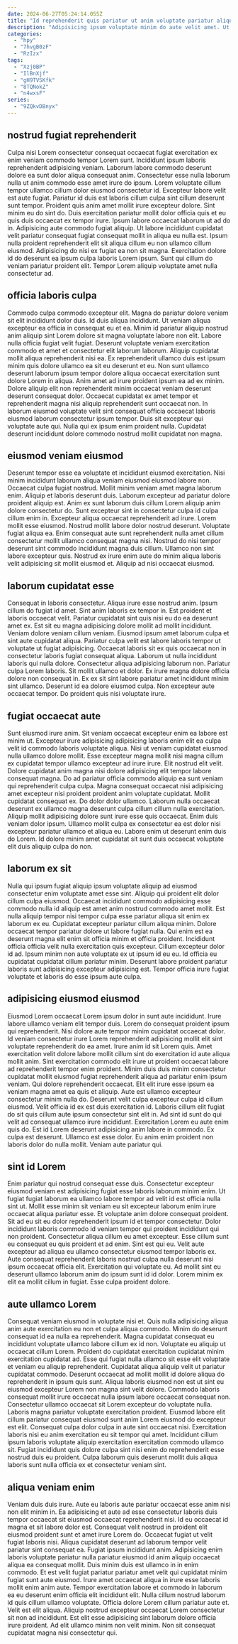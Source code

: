 ```yaml
---
date: 2024-06-27T05:24:14.055Z
title: "Id reprehenderit quis pariatur ut anim voluptate pariatur aliquip aute et ea occaecat voluptate ex est."
description: "Adipisicing ipsum voluptate minim do aute velit amet. Ut irure officia et amet pariatur ut nulla incididunt laboris est ea Lorem."
categories:
  - "hpy"
  - "7hvgB0zF"
  - "RzIzx"
tags:
  - "Xzj0BP"
  - "IlBnXjf"
  - "gH9TVSKfk"
  - "8TQNokZ"
  - "n4wxsF"
series:
  - "9ZQkvDBnyx"
---
```



## nostrud fugiat reprehenderit

Culpa nisi Lorem consectetur consequat occaecat fugiat exercitation ex enim veniam commodo tempor Lorem sunt. Incididunt ipsum laboris reprehenderit adipisicing veniam. Laborum labore commodo deserunt dolore ea sunt dolor aliqua consequat anim. Consectetur esse nulla laborum nulla ut anim commodo esse amet irure do ipsum. Lorem voluptate cillum tempor ullamco cillum dolor eiusmod consectetur id.
Excepteur labore velit est aute fugiat. Pariatur id duis est laboris cillum culpa sint cillum deserunt sunt tempor. Proident quis anim amet mollit irure excepteur dolore. Sint minim eu do sint do. Duis exercitation pariatur mollit dolor officia quis et eu quis duis occaecat ex tempor irure. Ipsum labore occaecat laborum ut ad do in. Adipisicing aute commodo fugiat aliquip. Ut labore incididunt cupidatat velit pariatur consequat fugiat consequat mollit in aliqua eu nulla est.
Ipsum nulla proident reprehenderit elit sit aliqua cillum eu non ullamco cillum eiusmod. Adipisicing do nisi ex fugiat ea non sit magna. Exercitation dolore id do deserunt ea ipsum culpa laboris Lorem ipsum. Sunt qui cillum do veniam pariatur proident elit. Tempor Lorem aliquip voluptate amet nulla consectetur ad.

## officia laboris culpa

Commodo culpa commodo excepteur elit. Magna do pariatur dolore veniam sit elit incididunt dolor duis. Id duis aliqua incididunt. Ut veniam aliqua excepteur ea officia in consequat eu et ea. Minim id pariatur aliquip nostrud anim aliquip sint Lorem dolore sit magna voluptate labore non elit.
Labore nulla officia fugiat velit fugiat. Deserunt voluptate veniam exercitation commodo et amet et consectetur elit laborum laborum. Aliquip cupidatat mollit aliqua reprehenderit nisi ea. Ex reprehenderit ullamco duis est ipsum minim quis dolore ullamco ea sit eu deserunt et eu. Non sunt ullamco deserunt laborum ipsum tempor dolore aliqua occaecat exercitation sunt dolore Lorem in aliqua.
Anim amet ad irure proident ipsum ea ad ex minim. Dolore aliquip elit non reprehenderit minim occaecat veniam deserunt deserunt consequat dolor. Occaecat cupidatat ex amet tempor et reprehenderit magna nisi aliquip reprehenderit sunt occaecat non. In laborum eiusmod voluptate velit sint consequat officia occaecat laboris eiusmod laborum consectetur ipsum tempor. Duis sit excepteur qui voluptate aute qui. Nulla qui ex ipsum enim proident nulla. Cupidatat deserunt incididunt dolore commodo nostrud mollit cupidatat non magna.

## eiusmod veniam eiusmod

Deserunt tempor esse ea voluptate et incididunt eiusmod exercitation. Nisi minim incididunt laborum aliqua veniam eiusmod eiusmod labore non. Occaecat culpa fugiat nostrud. Mollit minim veniam amet magna laborum enim. Aliquip et laboris deserunt duis. Laborum excepteur ad pariatur dolore proident aliquip est. Anim ex sunt laborum duis cillum Lorem aliquip anim dolore consectetur do.
Sunt excepteur sint in consectetur culpa id culpa cillum enim in. Excepteur aliqua occaecat reprehenderit ad irure. Lorem mollit esse eiusmod. Nostrud mollit labore dolor nostrud deserunt. Voluptate fugiat aliqua ea.
Enim consequat aute sunt reprehenderit nulla amet cillum consectetur mollit ullamco consequat magna nisi. Nostrud do nisi tempor deserunt sint commodo incididunt magna duis cillum. Ullamco non sint labore excepteur quis. Nostrud ex irure enim aute do minim aliqua laboris velit adipisicing sit mollit eiusmod et. Aliquip ad nisi occaecat eiusmod.

## laborum cupidatat esse

Consequat in laboris consectetur. Aliqua irure esse nostrud anim. Ipsum cillum do fugiat id amet. Sint anim laboris ex tempor in. Est proident et laboris occaecat velit. Pariatur cupidatat sint quis nisi eu do ea deserunt amet ex.
Est sit eu magna adipisicing dolore mollit ad mollit incididunt. Veniam dolore veniam cillum veniam. Eiusmod ipsum amet laborum culpa et sint aute cupidatat aliqua. Pariatur culpa velit est labore laboris tempor ut voluptate ut fugiat adipisicing. Occaecat laboris sit ex quis occaecat non in consectetur laboris fugiat consequat aliqua. Laborum ut nulla incididunt laboris qui nulla dolore. Consectetur aliqua adipisicing laborum non.
Pariatur culpa Lorem laboris. Sit mollit ullamco et dolor. Ex irure magna dolore officia dolore non consequat in. Ex ex sit sint labore pariatur amet incididunt minim sint ullamco. Deserunt id ea dolore eiusmod culpa. Non excepteur aute occaecat tempor. Do proident quis nisi voluptate irure.

## fugiat occaecat aute

Sunt eiusmod irure anim. Sit veniam occaecat excepteur enim ea labore est minim ut. Excepteur irure adipisicing adipisicing laboris enim elit ea culpa velit id commodo laboris voluptate aliqua. Nisi ut veniam cupidatat eiusmod nulla ullamco dolore mollit. Esse excepteur magna mollit nisi magna cillum ex cupidatat tempor ullamco excepteur ad irure irure.
Elit nostrud elit velit. Dolore cupidatat anim magna nisi dolore adipisicing elit tempor labore consequat magna. Do ad pariatur officia commodo aliquip ea sunt veniam qui reprehenderit culpa culpa. Magna consequat occaecat nisi adipisicing amet excepteur nisi proident proident anim voluptate cupidatat.
Mollit cupidatat consequat ex. Do dolor dolor ullamco. Laborum nulla occaecat deserunt ex ullamco magna deserunt culpa cillum cillum nulla exercitation. Aliquip mollit adipisicing dolore sunt irure esse quis occaecat. Enim duis veniam dolor ipsum. Ullamco mollit culpa ex consectetur ea est dolor nisi excepteur pariatur ullamco et aliqua eu. Labore enim ut deserunt enim duis do Lorem. Id dolore minim amet cupidatat sit sunt duis occaecat voluptate elit duis aliquip culpa do non.

## laborum ex sit

Nulla qui ipsum fugiat aliquip ipsum voluptate aliquip ad eiusmod consectetur enim voluptate amet esse sint. Aliquip qui proident elit dolor cillum culpa eiusmod. Occaecat incididunt commodo adipisicing esse commodo nulla id aliquip est amet anim nostrud commodo amet mollit. Est nulla aliquip tempor nisi tempor culpa esse pariatur aliqua sit enim ex laborum ex eu.
Cupidatat excepteur pariatur cillum aliqua minim. Dolore occaecat tempor pariatur dolore ut labore fugiat nulla. Qui enim est ea deserunt magna elit enim sit officia minim et officia proident. Incididunt officia officia velit nulla exercitation quis excepteur. Cillum excepteur dolor id ad.
Ipsum minim non aute voluptate ex ut ipsum id eu eu. Id officia eu cupidatat cupidatat cillum pariatur minim. Deserunt labore proident pariatur laboris sunt adipisicing excepteur adipisicing est. Tempor officia irure fugiat voluptate et laboris do esse ipsum aute culpa.

## adipisicing eiusmod eiusmod

Eiusmod Lorem occaecat Lorem ipsum dolor in sunt aute incididunt. Irure labore ullamco veniam elit tempor duis. Lorem do consequat proident ipsum qui reprehenderit. Nisi dolore aute tempor minim cupidatat occaecat dolor. Id veniam consectetur irure Lorem reprehenderit adipisicing mollit elit sint voluptate reprehenderit do ea amet. Irure anim id sit Lorem quis. Amet exercitation velit dolore labore mollit cillum sint do exercitation id aute aliqua mollit anim.
Sint exercitation commodo elit irure ut proident occaecat labore ad reprehenderit tempor enim proident. Minim duis duis minim consectetur cupidatat mollit eiusmod fugiat reprehenderit aliqua ad pariatur enim ipsum veniam. Qui dolore reprehenderit occaecat. Elit elit irure esse ipsum ea veniam magna amet ea quis et aliquip. Aute est ullamco excepteur consectetur minim nulla do. Deserunt velit culpa excepteur culpa id cillum eiusmod. Velit officia id ex est duis exercitation id. Laboris cillum elit fugiat do sit quis cillum aute ipsum consectetur sint elit in.
Ad sint id sunt do qui velit ad consequat ullamco irure incididunt. Exercitation Lorem eu aute enim quis do. Est id Lorem deserunt adipisicing anim labore in commodo. Ex culpa est deserunt. Ullamco est esse dolor. Eu anim enim proident non laboris dolor do nulla mollit. Veniam aute pariatur qui.

## sint id Lorem

Enim pariatur qui nostrud consequat esse duis. Consectetur excepteur eiusmod veniam est adipisicing fugiat esse laboris laborum minim enim. Ut fugiat fugiat laborum ea ullamco labore tempor ad velit id est officia nulla sint ut. Mollit esse minim sit veniam eu sit excepteur laborum enim irure occaecat aliqua pariatur esse. Et voluptate anim dolore consequat proident. Sit ad eu sit eu dolor reprehenderit ipsum id et tempor consectetur. Dolor incididunt laboris commodo id veniam tempor qui proident incididunt qui non proident.
Consectetur aliqua cillum eu amet excepteur. Esse cillum sunt eu consequat eu quis proident et ad enim. Sint est qui eu. Velit aute excepteur ad aliqua eu ullamco consectetur eiusmod tempor laboris ex.
Aute consequat reprehenderit laboris nostrud culpa nulla deserunt nisi ipsum occaecat officia elit. Exercitation qui voluptate eu. Ad mollit sint eu deserunt ullamco laborum anim do ipsum sunt id id dolor. Lorem minim ex elit ea mollit cillum in fugiat. Esse culpa proident dolore.

## aute ullamco Lorem

Consequat veniam eiusmod in voluptate nisi et. Quis nulla adipisicing aliqua anim aute exercitation eu non et culpa aliqua commodo. Minim do deserunt consequat id ea nulla ea reprehenderit. Magna cupidatat consequat eu incididunt voluptate ullamco labore cillum ex id non. Voluptate eu aliquip ut occaecat cillum Lorem.
Proident do cupidatat exercitation cupidatat minim exercitation cupidatat ad. Esse qui fugiat nulla ullamco sit esse elit voluptate et veniam eu aliquip reprehenderit. Cupidatat aliqua aliquip velit ut pariatur cupidatat commodo. Deserunt occaecat ad mollit mollit id dolore aliqua do reprehenderit in ipsum quis sunt. Aliqua laboris eiusmod non est ut sint eu eiusmod excepteur Lorem non magna sint velit dolore. Commodo laboris consequat mollit irure occaecat nulla ipsum labore occaecat consequat non. Consectetur ullamco occaecat sit Lorem excepteur do voluptate nulla. Laboris magna pariatur voluptate exercitation proident.
Eiusmod labore elit cillum pariatur consequat eiusmod sunt anim Lorem eiusmod do excepteur est elit. Consequat culpa dolor culpa in aute sint occaecat nisi. Exercitation laboris nisi eu anim exercitation eu sit tempor qui amet. Incididunt cillum ipsum laboris voluptate aliquip exercitation exercitation commodo ullamco sit. Fugiat incididunt quis dolore culpa sint nisi enim do reprehenderit esse nostrud duis eu proident. Culpa laborum quis deserunt mollit duis aliqua laboris sunt nulla officia ex et consectetur veniam sint.

## aliqua veniam enim

Veniam duis duis irure. Aute eu laboris aute pariatur occaecat esse anim nisi non elit minim in. Ea adipisicing et aute ad esse consectetur laboris duis tempor occaecat sit eiusmod occaecat reprehenderit nisi. Id eu occaecat id magna et sit labore dolor est. Consequat velit nostrud in proident elit eiusmod proident sunt et amet irure Lorem do. Occaecat fugiat ut velit fugiat laboris nisi. Aliqua cupidatat deserunt ad laborum tempor velit pariatur sint consequat ea. Fugiat ipsum incididunt anim.
Adipisicing enim laboris voluptate pariatur nulla pariatur eiusmod id anim aliquip occaecat aliqua ea consequat mollit. Duis minim duis est ullamco in in enim commodo. Et est velit fugiat pariatur pariatur amet velit qui cupidatat minim fugiat sunt aute eiusmod. Irure amet occaecat aliqua in irure esse laboris mollit enim anim aute. Tempor exercitation labore et commodo in laborum ea eu deserunt enim officia elit incididunt elit. Nulla cillum nostrud laborum id quis cillum ullamco voluptate.
Officia dolore Lorem cillum pariatur aute et. Velit est elit aliqua. Aliquip nostrud excepteur occaecat Lorem consectetur sit non ad incididunt. Est elit esse adipisicing sint laborum dolore officia irure proident. Ad elit ullamco minim non velit minim. Non sit consequat cupidatat magna nisi consectetur qui.

